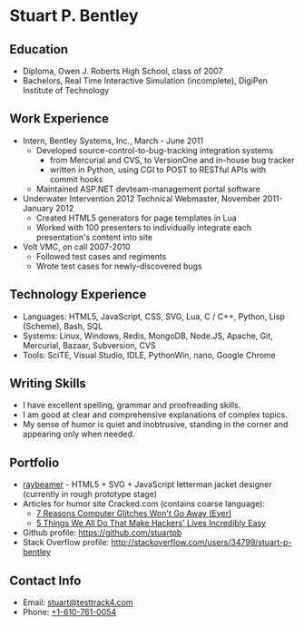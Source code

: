 # Stuart P. Bentley

## Education
- Diploma, Owen J. Roberts High School, class of 2007
- Bachelors, Real Time Interactive Simulation (incomplete), DigiPen Institute of Technology

## Work Experience
- Intern, Bentley Systems, Inc., March - June 2011
  - Developed source-control-to-bug-tracking integration systems
    - from Mercurial and CVS, to VersionOne and in-house bug tracker
    - written in Python, using CGI to POST to RESTful APIs with commit hooks
  - Maintained ASP.NET devteam-management portal software
- Underwater Intervention 2012 Technical	Webmaster, November 2011-January 2012
  - Created HTML5 generators for page templates in Lua
  - Worked with 100 presenters to individually integrate each presentation's content into site
- Volt VMC, on call 2007-2010
  - Followed test cases and regiments
  - Wrote test cases for newly-discovered bugs

## Technology Experience
- Languages: HTML5, JavaScript, CSS, SVG, Lua, C / C++, Python, Lisp (Scheme), Bash, SQL
- Systems: Linux, Windows, Redis, MongoDB, Node.JS, Apache, Git, Mercurial, Bazaar, Subversion, CVS
- Tools: SciTE, Visual Studio, IDLE, PythonWin, nano, Google Chrome

## Writing Skills
- I have excellent spelling, grammar and proofreading skills.
- I am good at clear and comprehensive explanations of complex topics.
- My sense of humor is quiet and inobtrusive, standing in the corner and appearing only when needed.

## Portfolio
- [raybeamer][] - HTML5 + SVG + JavaScript letterman jacket designer (currently in rough prototype stage)
- Articles for humor site Cracked.com (contains coarse language):
  - [7 Reasons Computer Glitches Won't Go Away (Ever)][cracked-1]
  - [5 Things We All Do That Make Hackers' Lives Incredibly Easy][cracked-2]
- Github profile: https://github.com/stuartpb
- Stack Overflow profile: http://stackoverflow.com/users/34799/stuart-p-bentley

[raybeamer]: http://stuartpb.github.com/raybeamer/jacket-design.html
[cracked-1]: http://www.cracked.com/article_18808_7-reasons-computer-glitches-wont-go-away-ever.html
[cracked-2]: http://www.cracked.com/article_18962_5-things-we-all-do-that-make-hackers-lives-incredibly-easy.html

## Contact Info
  - Email: [stuart@testtrack4.com](mailto:stuart@testtrack4.com)
  - Phone: [+1-610-761-0054](tel:+1-610-761-0054)

